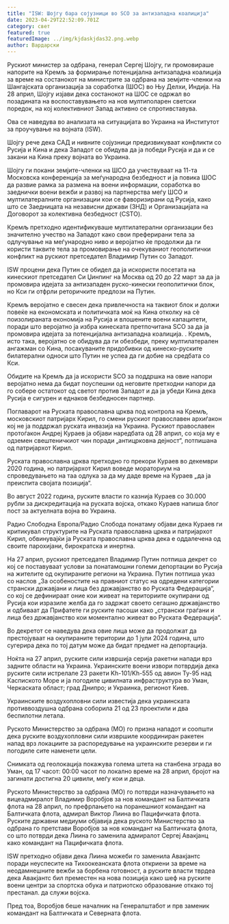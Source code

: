 ```yaml
---
title: "ISW: Шојгу бара сојузници во SCO за антизападна коалиција"
date: 2023-04-29T22:52:09.701Z
category: свет
featured: true
featuredImage: ../img/kjdaskjdas32.png.webp
author: Вардарски
---
```


Рускиот министер за одбрана, генерал Сергеј Шојгу, ги промовираше напорите на Кремљ за формирање потенцијална антизападна коалиција за време на состанокот на министрите за одбрана на земјите-членки на Шангајската организација за соработка (ШОС) во Њу Делхи, Индија. На 28 април, Шојгу изјави дека состанокот на ШОС се одржал во позадината на воспоставувањето на нов мултиполарен светски поредок, на кој колективниот Запад активно се спротивставува.

Ова се наведува во анализата на ситуацијата во Украина на Институтот за проучување на војната (ISW).

Шојгу рече дека САД и нивните сојузници предизвикуваат конфликти со Русија и Кина и дека Западот се обидува да ја победи Русија и да и се закани на Кина преку војната во Украина.

Шојгу ги покани земјите-членки на ШСО да учествуваат на 11-та Московска конференција за меѓународна безбедност и ја повика ШОС да развие рамка за размена на воени информации, соработка во заеднички воени вежби и развој на партнерства меѓу ШСО и мултилатералните организации кои се фаворизирани од Русија, како што се Заедницата на независни држави (ЗНД) и Организацијата на Договорот за колективна безбедност (CSTO).

Кремљ претходно идентификуваше мултилатерални организации без значително учество на Западот како свои преферирани тела за одлучување на меѓународно ниво и веројатно ќе продолжи да ги користи таквите тела за промовирање на очекуваниот геополитички конфликт на рускиот претседател Владимир Путин со Западот.

ISW процени дека Путин се обидел да ја искористи посетата на кинескиот претседател Си Џинпинг на Москва од 20 до 22 март за да ја промовира идејата за антизападен руско-кинески геополитички блок, но Кси ги отфрли реторичките предлози на Путин.

Кремљ веројатно е свесен дека привлечноста на таквиот блок и должи повеќе на економската и политичката моќ на Кина отколку на сè поизолираната економија на Русија и влошените воени капацитети, поради што веројатно ја избра кинеската претпочитана SCO за да ја промовира идејата за потенцијална антизападна коалиција. . Кремљ, исто така, веројатно се обидува да ги обезбеди, преку мултилатерален ангажман со Кина, посакуваните придобивки од кинеско-руските билатерални односи што Путин не успеа да ги добие на средбата со Кси.

Обидите на Кремљ да ја искористи SCO за поддршка на овие напори веројатно нема да бидат поуспешни од неговите претходни напори да го собере остатокот од светот против Западот и да ја убеди Кина дека Русија е сигурен и еднаков безбедносен партнер.

Поглаварот на Руската православна црква под контрола на Кремљ, московскиот патријарх Кирил, го смени рускиот православен архиѓакон кој не ја поддржал руската инвазија на Украина. Рускиот православен протоѓакон Андреј Кураев ја објави наредбата од 28 април, со која му е одземен свештеничкиот чин поради „антицрковна дејност“, потпишана од патријархот Кирил.

Руската православна црква претходно го прекори Кураев во декември 2020 година, но патријархот Кирил воведе мораториум на спроведувањето на таа одлука за да му даде време на Кураев „да ја преиспита својата позиција“.

Во август 2022 година, руските власти го казнија Кураев со 30.000 рубли за дискредитација на руската војска, откако Кураев напиша блог пост за актуелната војна во Украина.

Радио Слободна Европа/Радио Слобода понатаму објави дека Кураев ги критикувал структурите на Руската православна црква и патријархот Кирил, обвинувајќи ја Руската православна црква дека е оддалечена од своите парохијани, бирократска и инертна.

На 27 април, рускиот претседател Владимир Путин потпиша декрет со кој се поставуваат услови за понатамошни големи депортации во Русија на жителите од окупираните региони на Украина. Путин потпиша указ со наслов „За особеностите на правниот статус на одредени категории странски државјани и лица без државјанство во Руската Федерација“, со кој се дефинираат оние кои живеат на териториите окупирани од Русија кои изразиле желба да го задржат своето сегашно државјанство и одбиваат да Прифатете ги руските пасоши како „странски граѓани и лица без државјанство кои моментално живеат во Руската Федерација“.

Во декретот се наведува дека овие лица може да продолжат да престојуваат на окупираните територии до 1 јули 2024 година, што сугерира дека по тој датум може да бидат предмет на депортација.

Ноќта на 27 април, руските сили извршија серија ракетни напади врз задните области на Украина. Украинските воени извори потврдија дека руските сили истрелале 23 ракети Kh-101/Kh-555 од авион Ту-95 над Каспиското Море и ја погодиле цивилната инфраструктура во Уман, Черкаската област; град Днипро; и Украинка, регионот Киев.

Украинските воздухопловни сили известија дека украинската противвоздушна одбрана соборила 21 од 23 проектили и два беспилотни летала.

Руското Министерство за одбрана (МО) го призна нападот и соопшти дека руските воздухопловни сили извршиле координиран ракетен напад врз локациите за распоредување на украинските резерви и ги погодиле сите наменети цели.

Снимката од геолокација покажува голема штета на станбена зграда во Уман, од 17 часот: 00:00 часот по локално време на 28 април, бројот на загинати достигна 20 цивили, меѓу кои и деца.

Руското Министерство за одбрана (МО) го потврди назначувањето на вицеадмиралот Владимир Воробјов за нов командант на Балтичката флота на 28 април, по префрлањето на поранешниот командант на Балтичката флота, адмирал Виктор Лиина во Пацифичката флота. Руските државни медиуми објавија дека руското Министерство за одбрана го претстави Воробјов за нов командант на Балтичката флота, со што потврди дека Лиина го заменила адмиралот Сергеј Авакјанц како командант на Пацифичката флота.

ISW претходно објави дека Лиина можеби го заменила Авакјантс поради неуспесите на Тихоокеанската флота откриени за време на неодамнешните вежби за борбена готовност, а руските власти тврдеа дека Авакјантс бил преместен на нова позиција како шеф на руските воени центри за спортска обука и патриотско образование откако тој престанал. да служи војска.

Пред тоа, Воробјов беше началник на Генералштабот и прв заменик командант на Балтичката и Северната флота.
